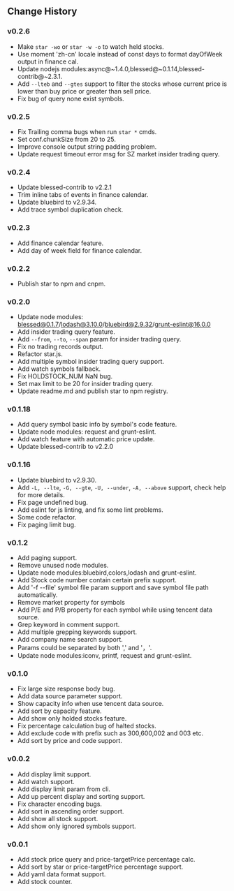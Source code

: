 
## Change History

### v0.2.6

- Make `star -wo` or `star -w -o` to watch held stocks.
- Use moment 'zh-cn' locale instead of const days to format dayOfWeek output in finance cal.
- Update nodejs modules:async@~1.4.0,blessed@~0.1.14,blessed-contrib@~2.3.1.
- Add `--lteb` and `--gtes` support to filter the stocks whose current price is lower than buy price or greater than sell price.
- Fix bug of query none exist symbols.

### v0.2.5

- Fix Trailing comma bugs when run `star *` cmds.
- Set conf.chunkSize from 20 to 25.
- Improve console output string padding problem.
- Update request timeout error msg for SZ market insider trading query.


### v0.2.4

- Update blessed-contrib to v2.2.1
- Trim inline tabs of events in finance calendar.
- Update bluebird to v2.9.34.
- Add trace symbol duplication check.


### v0.2.3

- Add finance calendar feature.
- Add day of week field for finance calendar.


### v0.2.2

- Publish star to npm and cnpm.


### v0.2.0

- Update node modules: blessed@0.1.7/lodash@3.10.0/bluebird@2.9.32/grunt-eslint@16.0.0
- Add insider trading query feature.
- Add `--from`, `--to`, `--span` param for insider trading query.
- Fix no trading records output.
- Refactor star.js.
- Add multiple symbol insider trading query support.
- Add watch symbols fallback.
- Fix HOLDSTOCK_NUM NaN bug.
- Set max limit to be 20 for insider trading query.
- Update readme.md and publish star to npm registry.


### v0.1.18

- Add query symbol basic info by symbol's code feature.
- Update node modules: request and grunt-eslint.
- Add watch feature with automatic price update.
- Update blessed-contrib to v2.2.0


### v0.1.16

- Update bluebird to v2.9.30.
- Add `-L, --lte`, `-G, --gte`, `-U, --under`, `-A, --above` support, check help for more details.
- Fix page undefined bug.
- Add eslint for js linting, and fix some lint problems.
- Some code refactor.
- Fix paging limit bug.


### v0.1.2

- Add paging support.
- Remove unused node modules.
- Update node modules:bluebird,colors,lodash and grunt-eslint.
- Add Stock code number contain certain prefix support.
- Add '-f --file' symbol file param support and save symbol file path automatically.
- Remove market property for symbols
- Add P/E and P/B property for each symbol while using tencent data source.
- Grep keyword in comment support.
- Add multiple grepping keywords support.
- Add company name search support.
- Params could be separated by both ',' and '，'.
- Update node modules:iconv, printf, request and grunt-eslint.


### v0.1.0

- Fix large size response body bug.
- Add data source parameter support.
- Show capacity info when use tencent data source.
- Add sort by capacity feature.
- Add show only holded stocks feature.
- Fix percentage calculation bug of halted stocks.
- Add exclude code with prefix such as 300,600,002 and 003 etc.
- Add sort by price and code support.


### v0.0.2

- Add display limit support.
- Add watch support.
- Add display limit param from cli.
- Add up percent display and sorting support.
- Fix character encoding bugs.
- Add sort in ascending order support.
- Add show all stock support.
- Add show only ignored symbols support.


### v0.0.1

- Add stock price query and price-targetPrice percentage calc.
- Add sort by star or price-targetPrice percentage support.
- Add yaml data format support.
- Add stock counter.


